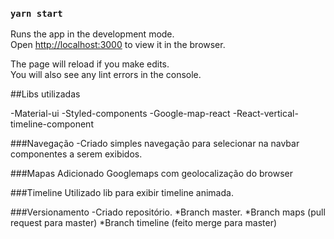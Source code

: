 ### `yarn start`

Runs the app in the development mode.<br />
Open [http://localhost:3000](http://localhost:3000) to view it in the browser.

The page will reload if you make edits.<br />
You will also see any lint errors in the console.

##Libs utilizadas

-Material-ui
-Styled-components
-Google-map-react
-React-vertical-timeline-component

###Navegação
-Criado simples navegação para selecionar na navbar componentes a serem exibidos.

###Mapas
Adicionado Googlemaps com geolocalização do browser

###Timeline
Utilizado lib para exibir timeline animada.

###Versionamento
-Criado repositório.
    *Branch master.
    *Branch maps (pull request para master)
    *Branch timeline (feito merge para master)
